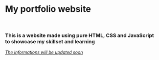 # My portfolio website
<br>
<h3>This is a website made using pure HTML, CSS and JavaScript to showcase my skillset and learning</h3>
<i><u>The informations will be updated soon</u></i>
